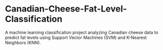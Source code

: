 # Canadian-Cheese-Fat-Level-Classification
A machine learning classification project analyzing Canadian cheese data to predict fat levels using Support Vector Machines (SVM) and K-Nearest Neighbors (KNN).
